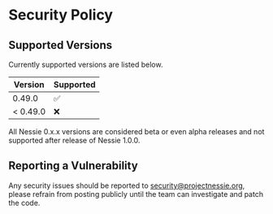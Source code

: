 # Security Policy

## Supported Versions

Currently supported versions are listed below.

| Version  | Supported          |
|----------|--------------------|
| 0.49.0   | :white_check_mark: |
| < 0.49.0 | :x:                |

All Nessie 0.x.x versions are considered beta or even alpha releases and not supported after
release of Nessie 1.0.0.

## Reporting a Vulnerability

Any security issues should be reported to security@projectnessie.org, please refrain from posting publicly until the team can investigate and patch the code.

